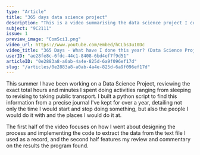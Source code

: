 ```yaml
---
type: "Article"
title: "365 days data science project"
description: "This is a video summarising the data science project I completed over summer analysing how I spent my time this year."
subject: "9C2111"
issue: 1
preview_image: "ComSci1.png"
video_url: https://www.youtube.com/embed/hCLbs3u10Dc
video_title: "365 Days - What have I done this year? (Data Science Project)"
userID: "ae28fe8c-6fdc-44c1-8408-6bd4ef7f9d51"
articleID: "0e2883a8-a0ab-4a4e-825d-6a9f096ef17d"
slug: "/articles/0e2883a8-a0ab-4a4e-825d-6a9f096ef17d"
---
```


This summer I have been working on a Data Science Project, reviewing the exact total hours and minutes I spent doing activities ranging from sleeping to revising to taking public transport. I built a python script to find this information from a precise journal I've kept for over a year, detailing not only the time I would start and stop doing something, but also the people I would do it with and the places I would do it at. 

The first half of the video focuses on how I went about designing the process and implementing the code to extract the data from the text file I used as a record, and the second half features my review and commentary on the results the program found. 
